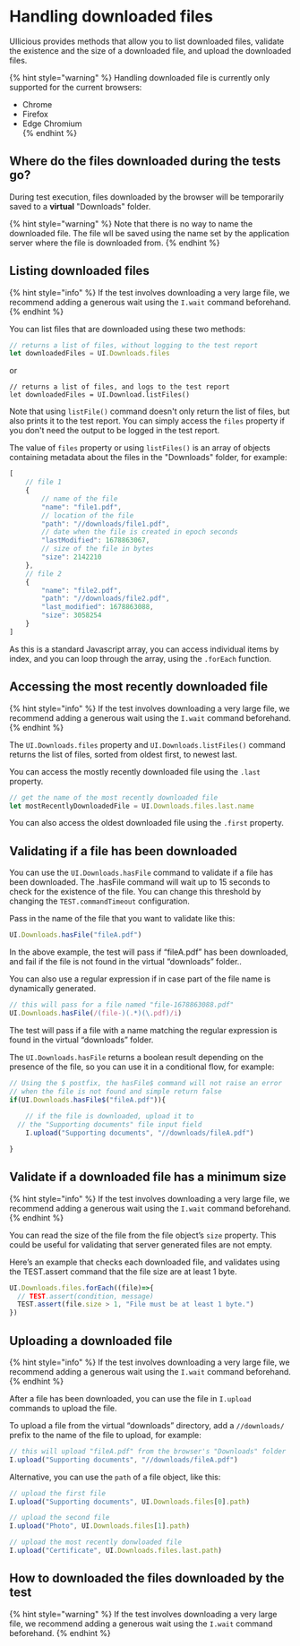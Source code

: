 # Handling downloaded files

UIlicious provides methods that allow you to list downloaded files, validate the existence and the size of a downloaded file, and upload the downloaded files.

{% hint style="warning" %}
Handling downloaded file is currently only supported for the current browsers: <br>
- Chrome <br>
- Firefox <br>
- Edge Chromium <br>
{% endhint %}

## Where do the files downloaded during the tests go?

During test execution, files downloaded by the browser will be temporarily saved to a **virtual** "Downloads" folder.

{% hint style="warning" %}
Note that there is no way to name the downloaded file. The file wll be saved using the name set by the application server where the file is downloaded from.
{% endhint %}

## Listing downloaded files

{% hint style="info" %}
If the test involves downloading a very large file, we recommend adding a generous wait using the `I.wait` command beforehand.
{% endhint %}

You can list files that are downloaded using these two methods:

```javascript
// returns a list of files, without logging to the test report
let downloadedFiles = UI.Downloads.files 
```

or

```javascriptup
// returns a list of files, and logs to the test report
let downloadedFiles = UI.Download.listFiles() 
```

Note that using `listFile()` command doesn't only return the list of files, but also prints it to the test report. You can simply access the `files` property if you don't need the output to be logged in the test report.

The value of `files` property or using `listFiles()` is an array of objects containing metadata about the files in the "Downloads" folder, for example:
```javascript
[ 
	// file 1
	{ 
		// name of the file
		"name": "file1.pdf", 
		// location of the file
		"path": "//downloads/file1.pdf",
		// date when the file is created in epoch seconds
		"lastModified": 1678863067, 
		// size of the file in bytes
		"size": 2142210 
	}, 
	// file 2
	{ 
		"name": "file2.pdf", 
		"path": "//downloads/file2.pdf", 
		"last_modified": 1678863088, 
		"size": 3058254 
	} 
]
``` 

As this is a standard Javascript array, you can access individual items by index, and you can loop through the array, using the `.forEach` function.

## Accessing the most recently downloaded file

{% hint style="info" %}
If the test involves downloading a very large file, we recommend adding a generous wait using the `I.wait` command beforehand.
{% endhint %}

The `UI.Downloads.files` property and `UI.Downloads.listFiles()` command returns the list of files, sorted from oldest first, to newest last.

You can access the mostly recently downloaded file using the `.last` property.

```javascript
// get the name of the most recently downloaded file
let mostRecentlyDownloadedFile = UI.Downloads.files.last.name
```

You can also access the oldest downloaded file using the `.first` property.

## Validating if a file has been downloaded

You can use the `UI.Downloads.hasFile` command to validate if a file has been downloaded. The .hasFile command will wait up to 15 seconds to check for the existence of the file. You can change this threshold by changing the `TEST.commandTimeout` configuration. 

Pass in the name of the file that you want to validate like this:

```javascript
UI.Downloads.hasFile("fileA.pdf")
```

In the above example, the test will pass if “fileA.pdf” has been downloaded, and fail if the file is not found in the virtual “downloads” folder..

You can also use a regular expression if in case part of the file name is dynamically generated.

```javascript
// this will pass for a file named "file-1678863088.pdf"
UI.Downloads.hasFile(/(file-)(.*)(\.pdf)/i)
```

The test will pass if a file with a name matching the regular expression is found in the virtual “downloads” folder.

The `UI.Downloads.hasFile`  returns a boolean result depending on the presence of the file, so you can use it in a conditional flow, for example:

```javascript
// Using the $ postfix, the hasFile$ command will not raise an error 
// when the file is not found and simple return false
if(UI.Downloads.hasFile$("fileA.pdf")){
	
	// if the file is downloaded, upload it to 
  // the "Supporting documents" file input field
	I.upload("Supporting documents", "//downloads/fileA.pdf") 

}
```

## Validate if a downloaded file has a minimum size

{% hint style="info" %}
If the test involves downloading a very large file, we recommend adding a generous wait using the `I.wait` command beforehand.
{% endhint %}

You can read the size of the file from the file object’s `size` property. This could be useful for validating that server generated files are not empty. 

Here’s an example that checks each downloaded file, and validates using the TEST.assert command that the file size are at least 1 byte.

```javascript
UI.Downloads.files.forEach((file)=>{
  // TEST.assert(condition, message)
  TEST.assert(file.size > 1, "File must be at least 1 byte.")
}) 
```

## Uploading a downloaded file

{% hint style="info" %}
If the test involves downloading a very large file, we recommend adding a generous wait using the `I.wait` command beforehand.
{% endhint %}

After a file has been downloaded, you can use the file in `I.upload` commands to upload the file. 

To upload a file from the virtual “downloads” directory, add a `//downloads/` prefix to the name of the file to upload, for example:

```jsx
// this will upload "fileA.pdf" from the browser's "Downloads" folder
I.upload("Supporting documents", "//downloads/fileA.pdf")
```

Alternative, you can use the `path` of a file object, like this:

```jsx
// upload the first file
I.upload("Supporting documents", UI.Downloads.files[0].path)

// upload the second file
I.upload("Photo", UI.Downloads.files[1].path)

// upload the most recently donwloaded file
I.upload("Certificate", UI.Downloads.files.last.path)
```

## How to downloaded the files downloaded by the test

{% hint style="warning" %}
If the test involves downloading a very large file, we recommend adding a generous wait using the `I.wait` command beforehand.
{% endhint %}